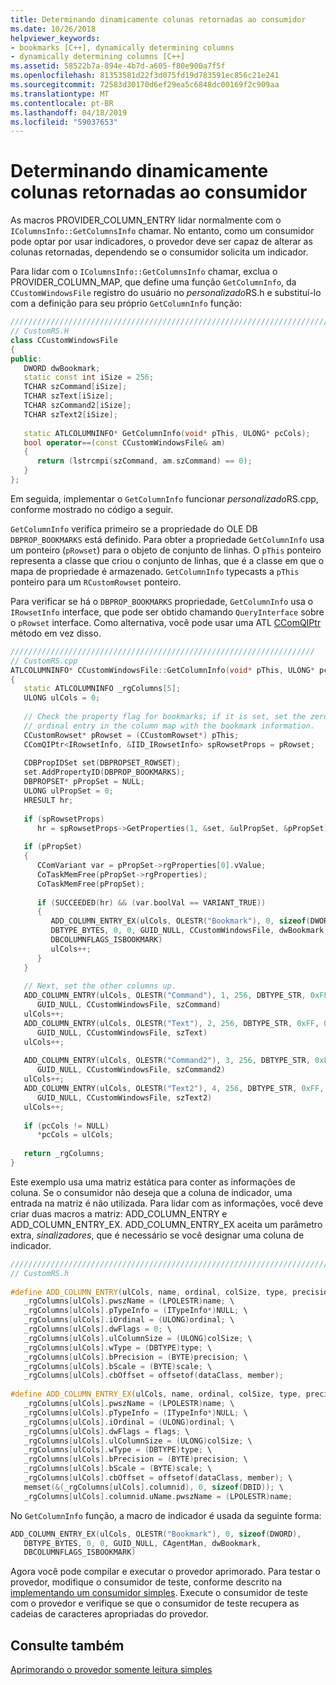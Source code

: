 ```yaml
---
title: Determinando dinamicamente colunas retornadas ao consumidor
ms.date: 10/26/2018
helpviewer_keywords:
- bookmarks [C++], dynamically determining columns
- dynamically determining columns [C++]
ms.assetid: 58522b7a-894e-4b7d-a605-f80e900a7f5f
ms.openlocfilehash: 81353581d22f3d075fd19d783591ec856c21e241
ms.sourcegitcommit: 72583d30170d6ef29ea5c6848dc00169f2c909aa
ms.translationtype: MT
ms.contentlocale: pt-BR
ms.lasthandoff: 04/18/2019
ms.locfileid: "59037653"
---
```

# <a name="dynamically-determining-columns-returned-to-the-consumer"></a>Determinando dinamicamente colunas retornadas ao consumidor

As macros PROVIDER_COLUMN_ENTRY lidar normalmente com o `IColumnsInfo::GetColumnsInfo` chamar. No entanto, como um consumidor pode optar por usar indicadores, o provedor deve ser capaz de alterar as colunas retornadas, dependendo se o consumidor solicita um indicador.

Para lidar com o `IColumnsInfo::GetColumnsInfo` chamar, exclua o PROVIDER_COLUMN_MAP, que define uma função `GetColumnInfo`, da `CCustomWindowsFile` registro do usuário no *personalizado*RS.h e substituí-lo com a definição para seu próprio `GetColumnInfo` função:

```cpp
////////////////////////////////////////////////////////////////////////
// CustomRS.H
class CCustomWindowsFile
{
public:
   DWORD dwBookmark;
   static const int iSize = 256;
   TCHAR szCommand[iSize];
   TCHAR szText[iSize];
   TCHAR szCommand2[iSize];
   TCHAR szText2[iSize];
  
   static ATLCOLUMNINFO* GetColumnInfo(void* pThis, ULONG* pcCols);
   bool operator==(const CCustomWindowsFile& am)
   {
      return (lstrcmpi(szCommand, am.szCommand) == 0);
   }
};
```

Em seguida, implementar o `GetColumnInfo` funcionar *personalizado*RS.cpp, conforme mostrado no código a seguir.

`GetColumnInfo` verifica primeiro se a propriedade do OLE DB `DBPROP_BOOKMARKS` está definido. Para obter a propriedade `GetColumnInfo` usa um ponteiro (`pRowset`) para o objeto de conjunto de linhas. O `pThis` ponteiro representa a classe que criou o conjunto de linhas, que é a classe em que o mapa de propriedade é armazenado. `GetColumnInfo` typecasts a `pThis` ponteiro para um `RCustomRowset` ponteiro.

Para verificar se há o `DBPROP_BOOKMARKS` propriedade, `GetColumnInfo` usa o `IRowsetInfo` interface, que pode ser obtido chamando `QueryInterface` sobre o `pRowset` interface. Como alternativa, você pode usar uma ATL [CComQIPtr](../../atl/reference/ccomqiptr-class.md) método em vez disso.

```cpp
////////////////////////////////////////////////////////////////////
// CustomRS.cpp
ATLCOLUMNINFO* CCustomWindowsFile::GetColumnInfo(void* pThis, ULONG* pcCols)
{
   static ATLCOLUMNINFO _rgColumns[5];
   ULONG ulCols = 0;
  
   // Check the property flag for bookmarks; if it is set, set the zero 
   // ordinal entry in the column map with the bookmark information.
   CCustomRowset* pRowset = (CCustomRowset*) pThis;
   CComQIPtr<IRowsetInfo, &IID_IRowsetInfo> spRowsetProps = pRowset;
  
   CDBPropIDSet set(DBPROPSET_ROWSET);
   set.AddPropertyID(DBPROP_BOOKMARKS);
   DBPROPSET* pPropSet = NULL;
   ULONG ulPropSet = 0;
   HRESULT hr;
  
   if (spRowsetProps)
      hr = spRowsetProps->GetProperties(1, &set, &ulPropSet, &pPropSet);
  
   if (pPropSet)
   {
      CComVariant var = pPropSet->rgProperties[0].vValue;
      CoTaskMemFree(pPropSet->rgProperties);
      CoTaskMemFree(pPropSet);
  
      if (SUCCEEDED(hr) && (var.boolVal == VARIANT_TRUE))
      {
         ADD_COLUMN_ENTRY_EX(ulCols, OLESTR("Bookmark"), 0, sizeof(DWORD), 
         DBTYPE_BYTES, 0, 0, GUID_NULL, CCustomWindowsFile, dwBookmark, 
         DBCOLUMNFLAGS_ISBOOKMARK)
         ulCols++;
      }
   }
  
   // Next, set the other columns up.
   ADD_COLUMN_ENTRY(ulCols, OLESTR("Command"), 1, 256, DBTYPE_STR, 0xFF, 0xFF, 
      GUID_NULL, CCustomWindowsFile, szCommand)
   ulCols++;
   ADD_COLUMN_ENTRY(ulCols, OLESTR("Text"), 2, 256, DBTYPE_STR, 0xFF, 0xFF, 
      GUID_NULL, CCustomWindowsFile, szText)
   ulCols++;
  
   ADD_COLUMN_ENTRY(ulCols, OLESTR("Command2"), 3, 256, DBTYPE_STR, 0xFF, 0xFF, 
      GUID_NULL, CCustomWindowsFile, szCommand2)
   ulCols++;
   ADD_COLUMN_ENTRY(ulCols, OLESTR("Text2"), 4, 256, DBTYPE_STR, 0xFF, 0xFF, 
      GUID_NULL, CCustomWindowsFile, szText2)
   ulCols++;
  
   if (pcCols != NULL)
      *pcCols = ulCols;
  
   return _rgColumns;
}
```

Este exemplo usa uma matriz estática para conter as informações de coluna. Se o consumidor não deseja que a coluna de indicador, uma entrada na matriz é não utilizada. Para lidar com as informações, você deve criar duas macros a matriz: ADD_COLUMN_ENTRY e ADD_COLUMN_ENTRY_EX. ADD_COLUMN_ENTRY_EX aceita um parâmetro extra, *sinalizadores*, que é necessário se você designar uma coluna de indicador.

```cpp
////////////////////////////////////////////////////////////////////////  
// CustomRS.h  
  
#define ADD_COLUMN_ENTRY(ulCols, name, ordinal, colSize, type, precision, scale, guid, dataClass, member) \  
   _rgColumns[ulCols].pwszName = (LPOLESTR)name; \  
   _rgColumns[ulCols].pTypeInfo = (ITypeInfo*)NULL; \  
   _rgColumns[ulCols].iOrdinal = (ULONG)ordinal; \  
   _rgColumns[ulCols].dwFlags = 0; \  
   _rgColumns[ulCols].ulColumnSize = (ULONG)colSize; \  
   _rgColumns[ulCols].wType = (DBTYPE)type; \  
   _rgColumns[ulCols].bPrecision = (BYTE)precision; \  
   _rgColumns[ulCols].bScale = (BYTE)scale; \  
   _rgColumns[ulCols].cbOffset = offsetof(dataClass, member);  
  
#define ADD_COLUMN_ENTRY_EX(ulCols, name, ordinal, colSize, type, precision, scale, guid, dataClass, member, flags) \  
   _rgColumns[ulCols].pwszName = (LPOLESTR)name; \  
   _rgColumns[ulCols].pTypeInfo = (ITypeInfo*)NULL; \  
   _rgColumns[ulCols].iOrdinal = (ULONG)ordinal; \  
   _rgColumns[ulCols].dwFlags = flags; \  
   _rgColumns[ulCols].ulColumnSize = (ULONG)colSize; \  
   _rgColumns[ulCols].wType = (DBTYPE)type; \  
   _rgColumns[ulCols].bPrecision = (BYTE)precision; \  
   _rgColumns[ulCols].bScale = (BYTE)scale; \  
   _rgColumns[ulCols].cbOffset = offsetof(dataClass, member); \  
   memset(&(_rgColumns[ulCols].columnid), 0, sizeof(DBID)); \  
   _rgColumns[ulCols].columnid.uName.pwszName = (LPOLESTR)name;  
```

No `GetColumnInfo` função, a macro de indicador é usada da seguinte forma:

```cpp
ADD_COLUMN_ENTRY_EX(ulCols, OLESTR("Bookmark"), 0, sizeof(DWORD),
   DBTYPE_BYTES, 0, 0, GUID_NULL, CAgentMan, dwBookmark,
   DBCOLUMNFLAGS_ISBOOKMARK)
```

Agora você pode compilar e executar o provedor aprimorado. Para testar o provedor, modifique o consumidor de teste, conforme descrito na [implementando um consumidor simples](../../data/oledb/implementing-a-simple-consumer.md). Execute o consumidor de teste com o provedor e verifique se que o consumidor de teste recupera as cadeias de caracteres apropriadas do provedor.

## <a name="see-also"></a>Consulte também

[Aprimorando o provedor somente leitura simples](../../data/oledb/enhancing-the-simple-read-only-provider.md)<br/>
